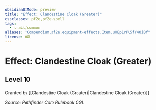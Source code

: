 ```yaml
---
obsidianUIMode: preview
title: "Effect: Clandestine Cloak (Greater)"
cssclasses: pf2e,pf2e-spell
tags:
  - trait/common
aliases: "Compendium.pf2e.equipment-effects.Item.uXEp1rPU5fY4OiBf"
license: OGL
---
```

# Effect: Clandestine Cloak (Greater)
## Level 10
### 






Granted by [[Clandestine Cloak (Greater)|Clandestine Cloak (Greater)]]

*Source: Pathfinder Core Rulebook*
*OGL*